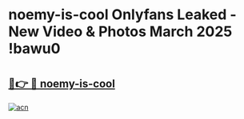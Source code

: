 # noemy-is-cool Onlyfans Leaked - New Video & Photos March 2025 !bawu0

# <h2><a href="https://tvv6wk.iuczelnia.edu.pl?title=noemy-is-cool&ref=bawu0">🔗👉 🔴 noemy-is-cool</a></h2>

[![acn](https://github.com/user-attachments/assets/0f9c940e-d8b0-45ae-aac7-cd30a18b3e1c)](https://tvv6wk.iuczelnia.edu.pl?title=noemy-is-cool&ref=bawu0)

